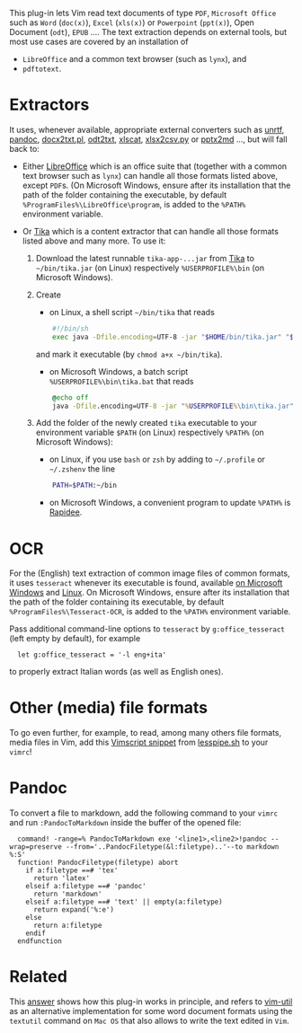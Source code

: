 This plug-in lets Vim read text documents of type `PDF`, `Microsoft Office` such as `Word` (`doc(x)`), `Excel` (`xls(x)`) or `Powerpoint` (`ppt(x)`), Open Document (`odt`), `EPUB` ....
The text extraction depends on external tools, but most use cases are covered by an installation of

  - `LibreOffice` and a common text browser (such as `lynx`), and
  - `pdftotext`.

# Extractors

It uses, whenever available, appropriate external converters such as [unrtf](http://ftp.gnu.org/gnu/unrtf/), [pandoc](http://pandoc.org), [docx2txt.pl](https://github.com/arthursucks/docx2txt), [odt2txt](https://github.com/dstosberg/odt2txt), [xlscat](https://github.com/Tux/Spreadsheet-Read/tree/master/scripts), [xlsx2csv.py](https://github.com/dilshod/xlsx2csv) or [pptx2md](https://github.com/ssine/pptx2md) ..., but will fall back to:

- Either [LibreOffice](https://www.libreoffice.org/download/download/) which is an office suite that (together with a common text browser such as `lynx`) can handle all those formats listed above, except `PDF`s.
    (On Microsoft Windows, ensure after its installation that the path of the folder containing the executable, by default `%ProgramFiles%\LibreOffice\program`, is added to the `%PATH%` environment variable.
- Or [Tika](https://tika.apache.org/download.html) which is a content extractor that can handle all those formats listed above and many more.
    To use it:

    1. Download the latest runnable `tika-app-...jar` from [Tika](https://tika.apache.org/download.html) to `~/bin/tika.jar` (on Linux) respectively `%USERPROFILE%\bin` (on Microsoft Windows).

    0. Create

        - on Linux, a shell script `~/bin/tika` that reads
        ```sh
            #!/bin/sh
            exec java -Dfile.encoding=UTF-8 -jar "$HOME/bin/tika.jar" "$@" 2>/dev/null
        ```
        and mark it executable (by `chmod a+x ~/bin/tika`).

        - on Microsoft Windows, a batch script `%USERPROFILE%\bin\tika.bat` that reads
        ```bat
            @echo off
            java -Dfile.encoding=UTF-8 -jar "%USERPROFILE%\bin\tika.jar" %*
        ```

    0. Add the folder of the newly created `tika` executable to your environment variable `$PATH` (on Linux) respectively `%PATH%` (on Microsoft Windows):

        - on Linux, if you use `bash` or `zsh` by adding to `~/.profile` or `~/.zshenv` the line

        ```sh
            PATH=$PATH:~/bin
        ```

        - on Microsoft Windows, a convenient program to update `%PATH%` is [Rapidee](http://www.rapidee.com/).

# OCR

For the (English) text extraction of common image files of common formats, it uses `tesseract` whenever its executable is found, available [on Microsoft Windows](https://github.com/UB-Mannheim/tesseract/wiki) and [Linux](https://github.com/tesseract-ocr/tesseract/releases).
On Microsoft Windows, ensure after its installation that the path of the folder containing its executable, by default `%ProgramFiles%\Tesseract-OCR`, is added to the `%PATH%` environment variable.

Pass additional command-line options to `tesseract` by `g:office_tesseract`
(left empty by default), for example

```
  let g:office_tesseract = '-l eng+ita'
```

to properly extract Italian words (as well as English ones).

# Other (media) file formats

To go even further, for example, to read, among many others file formats, media files in Vim, add this [Vimscript  snippet](https://github.com/wofr06/lesspipe/wiki/vim) from [lesspipe.sh](https://github.com/wofr06/lesspipe/) to your `vimrc`!

# Pandoc

To convert a file to markdown, add the following command to your `vimrc` and run `:PandocToMarkdown` inside the buffer of the opened file:

```vim
  command! -range=% PandocToMarkdown exe '<line1>,<line2>!pandoc --wrap=preserve --from='..PandocFiletype(&l:filetype)..'--to markdown %:S'
  function! PandocFiletype(filetype) abort
    if a:filetype ==# 'tex'
      return 'latex'
    elseif a:filetype ==# 'pandoc'
      return 'markdown'
    elseif a:filetype ==# 'text' || empty(a:filetype)
      return expand('%:e')
    else
      return a:filetype
    endif
  endfunction
```


# Related

This [answer](https://vi.stackexchange.com/questions/554/is-it-possible-to-easily-work-with-odt-doc-docx-rtf-and-other-non-plain?rq=1) shows how this plug-in works in principle, and refers to [vim-util](https://github.com/vim-scripts/textutil.vim) as an alternative implementation for some word document formats using the `textutil` command on `Mac OS` that also allows to write the text edited in `Vim`.
